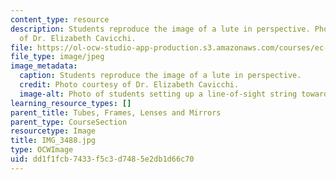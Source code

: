 ```yaml
---
content_type: resource
description: Students reproduce the image of a lute in perspective. Photo courtesy
  of Dr. Elizabeth Cavicchi.
file: https://ol-ocw-studio-app-production.s3.amazonaws.com/courses/ec-050-recreate-experiments-from-history-inform-the-future-from-the-past-galileo-january-iap-2010/dd1f1fcb7433f5c3d7485e2db1d66c70_IMG_3488.jpg
file_type: image/jpeg
image_metadata:
  caption: Students reproduce the image of a lute in perspective.
  credit: Photo courtesy of Dr. Elizabeth Cavicchi.
  image-alt: Photo of students setting up a line-of-sight string toward a lute.
learning_resource_types: []
parent_title: Tubes, Frames, Lenses and Mirrors
parent_type: CourseSection
resourcetype: Image
title: IMG_3488.jpg
type: OCWImage
uid: dd1f1fcb-7433-f5c3-d748-5e2db1d66c70
---
```

